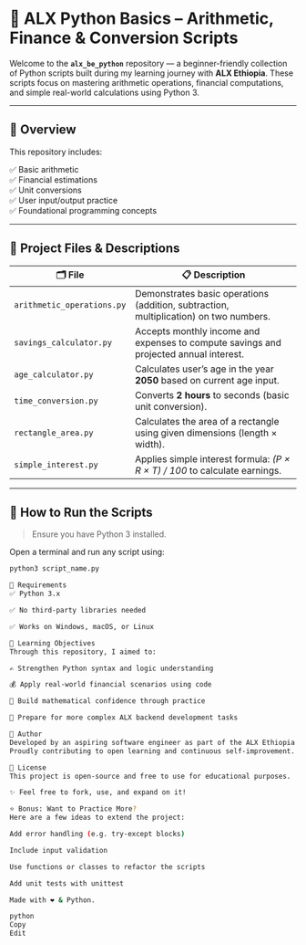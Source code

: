 # 🐍 ALX Python Basics – Arithmetic, Finance & Conversion Scripts

Welcome to the **`alx_be_python`** repository — a beginner-friendly collection of Python scripts built during my learning journey with **ALX Ethiopia**. These scripts focus on mastering arithmetic operations, financial computations, and simple real-world calculations using Python 3.

---

## 📘 Overview

This repository includes:

✅ Basic arithmetic  
✅ Financial estimations  
✅ Unit conversions  
✅ User input/output practice  
✅ Foundational programming concepts  

---

## 📂 Project Files & Descriptions

| 🗂 File                      | 📋 Description                                                                 |
|-----------------------------|---------------------------------------------------------------------------------|
| `arithmetic_operations.py`  | Demonstrates basic operations (addition, subtraction, multiplication) on two numbers. |
| `savings_calculator.py`     | Accepts monthly income and expenses to compute savings and projected annual interest. |
| `age_calculator.py`         | Calculates user’s age in the year **2050** based on current age input.         |
| `time_conversion.py`        | Converts **2 hours** to seconds (basic unit conversion).                       |
| `rectangle_area.py`         | Calculates the area of a rectangle using given dimensions (length × width).    |
| `simple_interest.py`        | Applies simple interest formula: *(P × R × T) / 100* to calculate earnings.    |

---

## 🚀 How to Run the Scripts

> Ensure you have Python 3 installed.

Open a terminal and run any script using:

```bash
python3 script_name.py

💼 Requirements
✅ Python 3.x

✅ No third-party libraries needed

✅ Works on Windows, macOS, or Linux

🎯 Learning Objectives
Through this repository, I aimed to:

✍️ Strengthen Python syntax and logic understanding

💰 Apply real-world financial scenarios using code

📐 Build mathematical confidence through practice

🔁 Prepare for more complex ALX backend development tasks

🙋 Author
Developed by an aspiring software engineer as part of the ALX Ethiopia training program.
Proudly contributing to open learning and continuous self-improvement. 💪

📎 License
This project is open-source and free to use for educational purposes.

✨ Feel free to fork, use, and expand on it!

⭐️ Bonus: Want to Practice More?
Here are a few ideas to extend the project:

Add error handling (e.g. try-except blocks)

Include input validation

Use functions or classes to refactor the scripts

Add unit tests with unittest

Made with ❤️ & Python.

python
Copy
Edit

